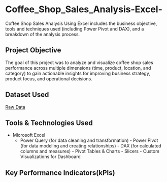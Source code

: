 # Coffee_Shop_Sales_Analysis-Excel-
Coffee Shop Sales Analysis Using Excel includes the business objective, tools and techniques used (including Power Pivot and DAX), and a breakdown of the analysis process.

## Project Objective
The goal of this project was to analyze and visualize coffee shop sales performance across multiple dimensions (time, product, location, and category) to gain actionable insights for improving business strategy, product focus, and operational decisions.

## Dataset Used
<a href="https://github.com/yug0537/Coffee_Shop_Sales_Analysis-Excel-/blob/main/Coffe_Shop_Sales-Raw.xlsx">Raw Data<a/>

## Tools & Technologies Used
- Microsoft Excel
    -	Power Query (for data cleaning and transformation)
	  - Power Pivot (for data modeling and creating relationships)
	  - DAX (for calculated columns and measures)
	  - Pivot Tables & Charts
	  - Slicers
	  - Custom Visualizations for Dashboard

## Key Performance Indicators(kPIs)

